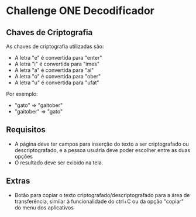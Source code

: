 # Challenge ONE Decodificador


## Chaves de Criptografia

As chaves de criptografia utilizadas são:

- A letra "e" é convertida para "enter"
- A letra "i" é convertida para "imes"
- A letra "a" é convertida para "ai"
- A letra "o" é convertida para "ober"
- A letra "u" é convertida para "ufat"

Por exemplo:
- "gato" => "gaitober"
- "gaitober" => "gato"

## Requisitos

- A página deve ter campos para inserção do texto a ser criptografado ou descriptografado, e a pessoa usuária deve poder escolher entre as duas opções
- O resultado deve ser exibido na tela.


## Extras

- Botão para copiar o texto criptografado/descriptografado para a área de transferência, similar à funcionalidade do ctrl+C ou da opção "copiar" do menu dos aplicativos



